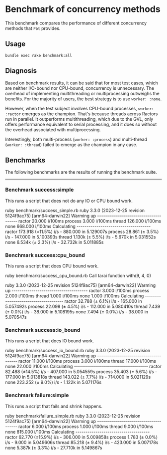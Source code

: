 # Benchmark of concurrency methods

This benchmark compares the performance of different concurrency methods that `Pbt` provides.

## Usage

```shell
bundle exec rake benchmark:all
```

## Diagnosis

Based on benchmark results, it can be said that for most test cases, which are neither I/O-bound nor CPU-bound, concurrency is unnecessary. The overhead of implementing multithreading or multiprocessing outweighs the benefits. For the majority of users, the best strategy is to use `worker: :none`.

However, when the test subject involves CPU-bound processes, `worker: :ractor` emerges as the champion. That's because threads across Ractors run in parallel. It outperforms multithreading, which due to the GVL, only offers performance equivalent to serial processing, and it does so without the overhead associated with multiprocessing.

Interestingly, both multi-process (`worker: :process`) and multi-thread (`worker: :thread`) failed to emerge as the champion in any case.

## Benchmarks

The following benchmarks are the results of running the benchmark suite.

---

### Benchmark success:simple

This runs a script that does not do any IO or CPU bound work.

ruby benchmark/success_simple.rb
ruby 3.3.0 (2023-12-25 revision 5124f9ac75) [arm64-darwin22]
Warming up --------------------------------------
ractor    20.000 i/100ms
process     3.000 i/100ms
thread   126.000 i/100ms
none   668.000 i/100ms
Calculating -------------------------------------
ractor    173.918 (±11.5%) i/s -    880.000 in   5.129007s
process     28.861 (± 3.5%) i/s -    147.000 in   5.100393s
thread      1.130k (± 5.5%) i/s -      5.670k in   5.031552s
none      6.534k (± 2.3%) i/s -     32.732k in   5.011885s

### Benchmark success:cpu_bound

This runs a script that does CPU bound work.

ruby benchmark/success_cpu_bound.rb
Call tarai function with(9, 4, 0)

ruby 3.3.0 (2023-12-25 revision 5124f9ac75) [arm64-darwin22]
Warming up --------------------------------------
ractor     3.000 i/100ms
process     2.000 i/100ms
thread     1.000 i/100ms
none     1.000 i/100ms
Calculating -------------------------------------
ractor     32.788 (± 6.1%) i/s -    165.000 in   5.057492s
process     22.098 (± 4.5%) i/s -    112.000 in   5.080410s
thread      7.439 (± 0.0%) i/s -     38.000 in   5.108195s
none      7.494 (± 0.0%) i/s -     38.000 in   5.070547s

### Benchmark success:io_bound

This runs a script that does IO bound work.

ruby benchmark/success_io_bound.rb
ruby 3.3.0 (2023-12-25 revision 5124f9ac75) [arm64-darwin22]
Warming up --------------------------------------
ractor    11.000 i/100ms
process     3.000 i/100ms
thread    17.000 i/100ms
none    22.000 i/100ms
Calculating -------------------------------------
ractor     82.488 (±14.5%) i/s -    407.000 in   5.054559s
process     35.403 (± 5.6%) i/s -    177.000 in   5.013818s
thread    143.022 (± 7.7%) i/s -    714.000 in   5.021129s
none    223.252 (± 9.0%) i/s -      1.122k in   5.071176s

### Benchmark failure:simple

This runs a script that fails and shrink happens.

ruby benchmark/failure_simple.rb
ruby 3.3.0 (2023-12-25 revision 5124f9ac75) [arm64-darwin22]
Warming up --------------------------------------
ractor     6.000 i/100ms
process     1.000 i/100ms
thread     9.000 i/100ms
none   815.000 i/100ms
Calculating -------------------------------------
ractor     62.770 (±15.9%) i/s -    306.000 in   5.009858s
process      1.783 (± 0.0%) i/s -      9.000 in   5.049606s
thread     85.218 (± 9.4%) i/s -    423.000 in   5.007178s
none      5.387k (± 3.3%) i/s -     27.710k in   5.149867s
